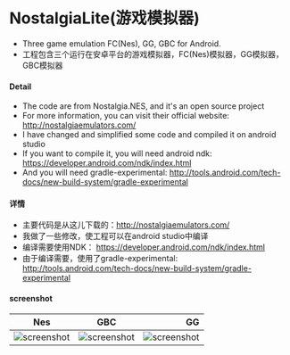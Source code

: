 # NostalgiaLite(游戏模拟器)
* Three game emulation FC(Nes), GG, GBC for Android.
* 工程包含三个运行在安卓平台的游戏模拟器，FC(Nes)模拟器，GG模拟器，GBC模拟器

#### Detail
* The code are from Nostalgia.NES, and it's an open source project
* For more information, you can visit their official website: http://nostalgiaemulators.com/
* I have changed and simplified some code and compiled it on android studio
* If you want to compile it, you will need android ndk: https://developer.android.com/ndk/index.html
* And you will need gradle-experimental: http://tools.android.com/tech-docs/new-build-system/gradle-experimental

#### 详情
* 主要代码是从这儿下载的：http://nostalgiaemulators.com/
* 我做了一些修改，使工程可以在android studio中编译
* 编译需要使用NDK： https://developer.android.com/ndk/index.html
* 由于编译需要，使用了gradle-experimental: http://tools.android.com/tech-docs/new-build-system/gradle-experimental

#### screenshot
| Nes        	| GBC           | GG  	|
| ------------- |:-------------:| -----:|
| ![screenshot](https://github.com/huzongyao/NostalgiaLite/blob/master/misc/screen-nes.gif?raw=true)| ![screenshot](https://github.com/huzongyao/NostalgiaLite/blob/master/misc/screen-gbc.gif?raw=true)| ![screenshot](https://github.com/huzongyao/NostalgiaLite/blob/master/misc/screen-gg.gif?raw=true) |


